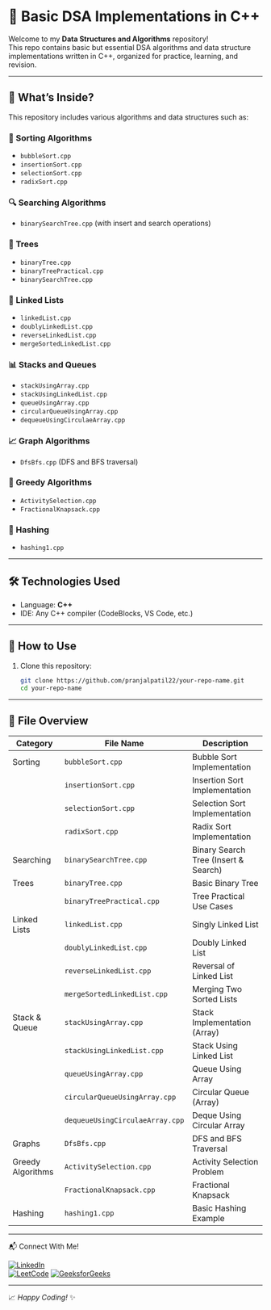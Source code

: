 # 🚀 Basic DSA Implementations in C++

Welcome to my **Data Structures and Algorithms** repository!  
This repo contains basic but essential DSA algorithms and data structure implementations written in C++, organized for practice, learning, and revision.

---

## 📂 What’s Inside?

This repository includes various algorithms and data structures such as:

### 🔁 Sorting Algorithms
- `bubbleSort.cpp`
- `insertionSort.cpp`
- `selectionSort.cpp`
- `radixSort.cpp`

### 🔍 Searching Algorithms
- `binarySearchTree.cpp` (with insert and search operations)

### 🌳 Trees
- `binaryTree.cpp`
- `binaryTreePractical.cpp`
- `binarySearchTree.cpp`

### 🔗 Linked Lists
- `linkedList.cpp`
- `doublyLinkedList.cpp`
- `reverseLinkedList.cpp`
- `mergeSortedLinkedList.cpp`

### 📊 Stacks and Queues
- `stackUsingArray.cpp`
- `stackUsingLinkedList.cpp`
- `queueUsingArray.cpp`
- `circularQueueUsingArray.cpp`
- `dequeueUsingCirculaeArray.cpp`

### 📈 Graph Algorithms
- `DfsBfs.cpp` (DFS and BFS traversal)

### 🎒 Greedy Algorithms
- `ActivitySelection.cpp`
- `FractionalKnapsack.cpp`

### 🧠 Hashing
- `hashing1.cpp`

---

## 🛠 Technologies Used
- Language: **C++**
- IDE: Any C++ compiler (CodeBlocks, VS Code, etc.)

---

## 📌 How to Use

1. Clone this repository:
   ```bash
   git clone https://github.com/pranjalpatil22/your-repo-name.git
   cd your-repo-name
   
---

## 📂 File Overview

| Category         | File Name                          | Description                              |
|------------------|------------------------------------|------------------------------------------|
| Sorting          | `bubbleSort.cpp`                  | Bubble Sort Implementation               |
|                  | `insertionSort.cpp`               | Insertion Sort Implementation            |
|                  | `selectionSort.cpp`               | Selection Sort Implementation            |
|                  | `radixSort.cpp`                   | Radix Sort Implementation                |
| Searching        | `binarySearchTree.cpp`            | Binary Search Tree (Insert & Search)     |
| Trees            | `binaryTree.cpp`                  | Basic Binary Tree                        |
|                  | `binaryTreePractical.cpp`         | Tree Practical Use Cases                 |
| Linked Lists     | `linkedList.cpp`                  | Singly Linked List                       |
|                  | `doublyLinkedList.cpp`            | Doubly Linked List                       |
|                  | `reverseLinkedList.cpp`           | Reversal of Linked List                  |
|                  | `mergeSortedLinkedList.cpp`       | Merging Two Sorted Lists                 |
| Stack & Queue    | `stackUsingArray.cpp`             | Stack Implementation (Array)            |
|                  | `stackUsingLinkedList.cpp`        | Stack Using Linked List                 |
|                  | `queueUsingArray.cpp`             | Queue Using Array                        |
|                  | `circularQueueUsingArray.cpp`     | Circular Queue (Array)                  |
|                  | `dequeueUsingCirculaeArray.cpp`   | Deque Using Circular Array               |
| Graphs           | `DfsBfs.cpp`                      | DFS and BFS Traversal                    |
| Greedy Algorithms| `ActivitySelection.cpp`           | Activity Selection Problem               |
|                  | `FractionalKnapsack.cpp`          | Fractional Knapsack                      |
| Hashing          | `hashing1.cpp`                    | Basic Hashing Example                    |

---



📬 Connect With Me!


[![LinkedIn](https://img.shields.io/badge/LinkedIn-blue?style=flat&logo=linkedin)](https://www.linkedin.com/in/pranjal-patil-851111285/)  
[![LeetCode](https://img.shields.io/badge/LeetCode-orange?style=flat&logo=leetcode)](https://leetcode.com/u/pranjal_patil/)
[![GeeksforGeeks](https://img.shields.io/badge/GeeksforGeeks-darkgreen?style=flat&logo=geeksforgeeks&logoColor=white)](https://www.geeksforgeeks.org/user/pranjalp08c1/)

---

📈 _Happy Coding!_ ✨

